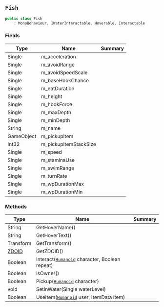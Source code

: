 ## `Fish`

```csharp
public class Fish
    : MonoBehaviour, IWaterInteractable, Hoverable, Interactable

```

### Fields

| Type | Name | Summary | 
| --- | --- | --- | 
| Single | m_acceleration |  | 
| Single | m_avoidRange |  | 
| Single | m_avoidSpeedScale |  | 
| Single | m_baseHookChance |  | 
| Single | m_eatDuration |  | 
| Single | m_height |  | 
| Single | m_hookForce |  | 
| Single | m_maxDepth |  | 
| Single | m_minDepth |  | 
| String | m_name |  | 
| GameObject | m_pickupItem |  | 
| Int32 | m_pickupItemStackSize |  | 
| Single | m_speed |  | 
| Single | m_staminaUse |  | 
| Single | m_swimRange |  | 
| Single | m_turnRate |  | 
| Single | m_wpDurationMax |  | 
| Single | m_wpDurationMin |  | 


### Methods

| Type | Name | Summary | 
| --- | --- | --- | 
| String | GetHoverName() |  | 
| String | GetHoverText() |  | 
| Transform | GetTransform() |  | 
| [ZDOID](./ZDOID.md) | GetZDOID() |  | 
| Boolean | Interact([`Humanoid`](./Humanoid.md) character, Boolean repeat) |  | 
| Boolean | IsOwner() |  | 
| Boolean | Pickup([`Humanoid`](./Humanoid.md) character) |  | 
| void | SetInWater(Single waterLevel) |  | 
| Boolean | UseItem([`Humanoid`](./Humanoid.md) user, ItemData item) |  | 


